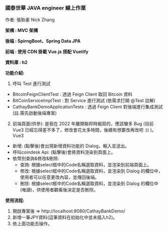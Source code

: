 <h3>國泰世華 JAVA engineer 線上作業</h3> 

作者: 張耿豪 Nick Zhang

**架構 : MVC 架構**

**後端 : SpirngBoot、Spring Data JPA**

**前端 : 使用 CDN 掛載 Vue.js 搭配 Vuetify**

**資料庫 : h2**

**功能介紹:** 
1. 呼叫 Test 進行測試
* BitcoinFeignClientTest : 透過 Feign Client 取回 Bitcoin 資料
* BitCoinServiceImplTest : 對 Service 進行測試 (依需求打開 @Test 註解)
* CathayBankDemoApplicationTests : 透過 Feign Client 對後端進行集成測試 (註.需先啟動後端專案)

2. 前端頁面(供參): 是我在 2022 年離開聯邦時蝦寫的，應該蠻多 Bug (目前 Vue3 已經忘得差不多了，修改會花太多時間，後續有想要改再改吧 :)) )。
Vue3
  * 新增: (點擊後)會出現新增資料功能的 Dialog，輸入並送出。
  * 呼叫coindesk Api: (點擊後)會將資料渲染到頁面上。
  * 依幣別查詢&修改&刪除:
     - 查詢: 根據select框中的Code名稱選取資料，並渲染到前端頁面上。
     - 修改: 根據select框中的Code名稱選取資料，並渲染到 Dialog 的欄位中，使用者可以任意更改內容，並傳回後端。
     - 刪除: 根據select框中的Code名稱選取資料，並渲染到 Dialog 的欄位中(唯讀)，供使用者觀看後決定是否刪除。

**使用流程:**
1.	開啟專案後 => http://localhost:8080/CathayBankDemo/
2.	新增一筆JPY資料(這筆資料在初始化中並未插入h2)。
3.	依上面功能去操作。
